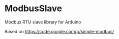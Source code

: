 ModbusSlave
==================

Modbus RTU slave library for Arduino

Based on https://code.google.com/p/simple-modbus/
